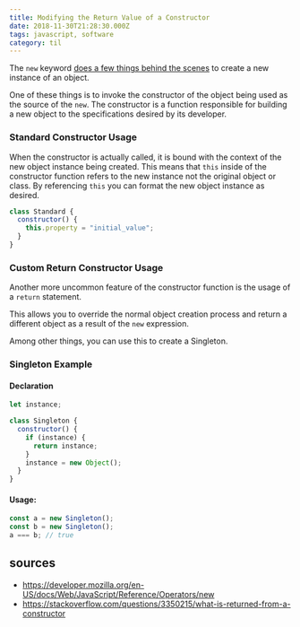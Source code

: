 ```yaml
---
title: Modifying the Return Value of a Constructor
date: 2018-11-30T21:28:30.000Z
tags: javascript, software
category: til
---
```


The `new` keyword [does a few things behind the scenes](https://developer.mozilla.org/en-US/docs/Web/JavaScript/Reference/Operators/new#Description) to create a new instance of an object.

One of these things is to invoke the constructor of the object being used as the source of the `new`. The constructor is a function responsible for building a new object to the specifications desired by its developer.

### Standard Constructor Usage

When the constructor is actually called, it is bound with the context of the new object instance being created. This means that `this` inside of the constructor function refers to the new instance not the original object or class. By referencing `this` you can format the new object instance as desired.

```javascript
class Standard {
  constructor() {
    this.property = "initial_value";
  }
}
```

### Custom Return Constructor Usage

Another more uncommon feature of the constructor function is the usage of a `return` statement.

This allows you to override the normal object creation process and return a different object as a result of the `new` expression.

Among other things, you can use this to create a Singleton.

### Singleton Example

#### Declaration

```javascript
let instance;

class Singleton {
  constructor() {
    if (instance) {
      return instance;
    }
    instance = new Object();
  }
}
```

#### Usage:

```javascript
const a = new Singleton();
const b = new Singleton();
a === b; // true
```

## sources

- https://developer.mozilla.org/en-US/docs/Web/JavaScript/Reference/Operators/new
- https://stackoverflow.com/questions/3350215/what-is-returned-from-a-constructor

